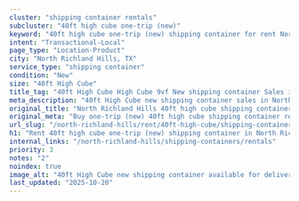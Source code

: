 ```yaml
---
cluster: "shipping container rentals"
subcluster: "40ft high cube one-trip (new)"
keyword: "40ft high cube one-trip (new) shipping container for rent North Richland Hills, TX"
intent: "Transactional-Local"
page_type: "Location-Product"
city: "North Richland Hills, TX"
service_type: "shipping container"
condition: "New"
size: "40ft High Cube"
title_tag: "40ft High Cube High Cube 9vf New shipping container Sales in North Richland Hills | LC Container"
meta_description: "40ft High Cube new shipping container sales in North Richland Hills. High cube containers with extra height. Fast delivery, competitive pricing. Serving shipping containers area. Quote ID: CJP. Call (214) 524-4168 for your free quote today."
original_title: "North Richland Hills 40ft high cube shipping container for rent | LC"
original_meta: "Buy one-trip (new) 40ft high cube shipping container rent with local delivery in North Richland Hills, TX. LC Container — local Since 2003. Request a fast quote today."
url_slug: "/north-richland-hills/rent/40ft-high-cube/shipping-containers/one-trip-new"
h1: "Rent 40ft high cube one-trip (new) shipping container in North Richland Hills"
internal_links: "/north-richland-hills/shipping-containers/rentals"
priority: 3
notes: "2"
noindex: true
image_alt: "40ft High Cube new shipping container available for delivery in North Richland Hills"
last_updated: "2025-10-20"
---
```


<!-- TODO: Add unique city/inventory copy, images, and internal links here. -->
